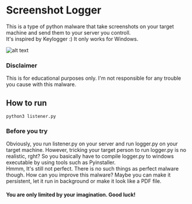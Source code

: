 # Screenshot Logger

This is a type of python malware that take screenshots on your target machine and send them to your server you controll.<br />
It's inspired by Keylogger :)
It only works for Windows.

![alt text](https://github.com/TKLinux966/Screenshot_Logger/blob/main/logger_2.png?raw=true)

### Disclaimer
This is for educational purposes only. I'm not responsible for any trouble you cause with this malware.

## How to run

```
python3 listener.py
```

### Before you try

Obviously, you run listener.py on your server and run logger.py on your target machine. However, tricking your target person to run logger.py is no realistic, rght? So you basically have to compile logger.py to windows executable by using tools such as Pyinstaller.<br />
Hmmm, It's still not perfect. There is no such things as perfect malware though. How can you improve this malware? Maybe you can make it persistent, let it run in background or make it look like a PDF file.<br />

#### You are only limited by your imagination. Good luck!
